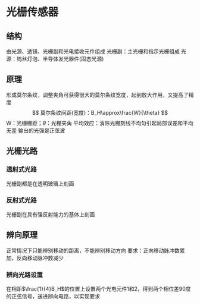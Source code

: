 # 光栅传感器
## 结构
由光源、透镜、光栅副和光电接收元件组成
光栅副：主光栅和指示光栅组成
光源：钨丝灯泡、半导体发光器件(固态光源)
## 原理
形成莫尔条纹，调整夹角可获得很大的莫尔条纹宽度，起到放大作用，又提高了精度
$$
莫尔条纹间距(宽度)：B_H\approx\frac{W}{\theta}
$$
W：光栅栅距；$\theta$：光栅夹角
平均效应：消除光栅刻线不均匀引起局部误差和平均无差
输出的光强是正弦波
## 光栅光路
### 透射式光路
光栅副都是在透明玻璃上刻画
### 反射式光路
光栅副在具有强反射能力的基体上刻画
## 辨向原理
正常情况下只能辨别移动的距离，不能辨别移动方向
要求：正向移动脉冲数累加，反向移动脉冲数减少
### 辨向光路设置
在相距$\frac{1}{4}B_H$的位置上设置两个光电元件1和2，得到两个相位差90度的正弦信号，送进辨向电路，以实现要求